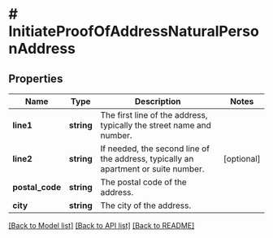 # # InitiateProofOfAddressNaturalPersonAddress

## Properties

Name | Type | Description | Notes
------------ | ------------- | ------------- | -------------
**line1** | **string** | The first line of the address, typically the street name and number. |
**line2** | **string** | If needed, the second line of the address, typically an apartment or suite number. | [optional]
**postal_code** | **string** | The postal code of the address. |
**city** | **string** | The city of the address. |

[[Back to Model list]](../../README.md#models) [[Back to API list]](../../README.md#endpoints) [[Back to README]](../../README.md)
